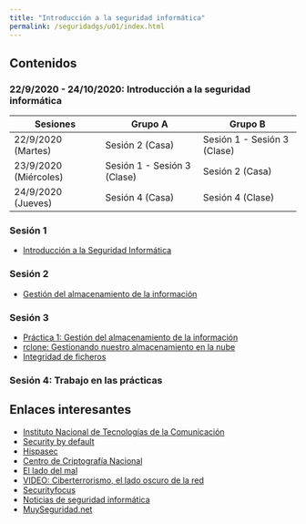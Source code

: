 ```yaml
---
title: "Introducción a la seguridad informática"
permalink: /seguridadgs/u01/index.html
---
```


## Contenidos

### 22/9/2020 - 24/10/2020: Introducción a la seguridad informática

|Sesiones|**Grupo A**|**Grupo B**|
|--------|-----------|-----------|
|22/9/2020 (Martes)|Sesión 2 (Casa)|Sesión 1 - Sesión 3 (Clase)|
|23/9/2020 (Miércoles)|Sesión 1 - Sesión 3 (Clase)|Sesión 2 (Casa)|
|24/9/2020 (Jueves)|Sesión 4 (Casa)|Sesión 4 (Clase)|


### Sesión 1

* [Introducción a la Seguridad Informática](https://docs.google.com/presentation/d/e/2PACX-1vRaEp7Spt2P-ExwK-Pt_Byy0L8TEOLn5fGJ5zspv_87PPsTr8Iw195DcqP9eYCHHHPkLER61CpN6unS/pub?start=false&loop=false&delayms=3000)

### Sesión 2

* [Gestión del almacenamiento de la información](https://docs.google.com/presentation/d/e/2PACX-1vQx7XvilZBzhrLZTEIgRIJRI_nexTThIK6HSzPxNoHrRTqUzyGEtHpJ-PM0cIKYEnKsiYM4T118sgls/pub?start=false&loop=false&delayms=3000#slide=id.p)

### Sesión 3

* [Práctica 1: Gestión del almacenamiento de la información](practica_almacenamiento.html)
* [rclone: Gestionando nuestro almacenamiento en la nube](practica_rclone.html)
* [Integridad de ficheros](practica_integridad.html)

### Sesión 4: Trabajo en las prácticas

## Enlaces interesantes

* [Instituto Nacional de Tecnologías de la Comunicación](http://www.inteco.es/)
* [Security by default](http://www.securitybydefault.com/)
* [Hispasec](https://hispasec.com/es/)
* [Centro de Criptografía Nacional](https://www.ccn-cert.cni.es/)
* [El lado del mal](http://www.elladodelmal.com/)
* [VIDEO: Ciberterrorismo, el lado oscuro de la red](http://www.rtve.es/alacarta/videos/informe-semanal/informe-semanal-ciberterrorismo-lado-oscuro-red/798175/)
* [Securityfocus](https://www.securityfocus.com/)
* [Noticias de seguridad informática](http://noticiasseguridad.com/)
* [MuySeguridad.net](https://www.muyseguridad.net/)



